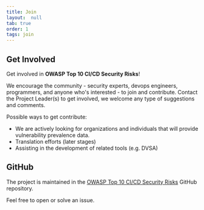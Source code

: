 ```yaml
---
title: Join
layout:  null
tab: true
order: 1
tags: join
---
```


## Get Involved

Get involved in <strong> OWASP Top 10 CI/CD Security Risks</strong>\!


We encourage the community - security experts, devops engineers, programmers, and anyone who's interested - to join and contribute.
Contact the Project Leader(s) to get involved, we welcome any type of
suggestions and comments.


Possible ways to get contribute:


  - We are actively looking for organizations and individuals that will
    provide vulnerability prevalence data.
  - Translation efforts (later stages)
  - Assisting in the development of related tools (e.g. DVSA)

## GitHub

The project is maintained in the [OWASP Top 10 CI/CD Security Risks](https://github.com/OWASP/www-project-top-10-ci-cd-security-risks/) GitHub repository.

Feel free to open or solve an issue.